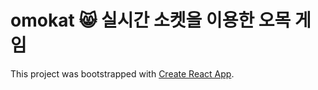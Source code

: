 # omokat 😸 실시간 소켓을 이용한 오목 게임
This project was bootstrapped with [Create React App](https://github.com/facebook/create-react-app).
